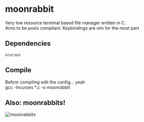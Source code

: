 # moonrabbit
Very low resource terminal based file manager written in C.  
Aims to be posix compliant.
Keybindings are vim for the most part

## Dependencies  
    ncurses  
    
## Compile  
Before compiling edit the config... yeah  
    gcc -lncurses *.c -o moonrabbit  
    
## Also: moonrabbits!  
 ![moonrabbits](drblythe.github.com/moonrabbit/img/moonrabbits.jpg)
